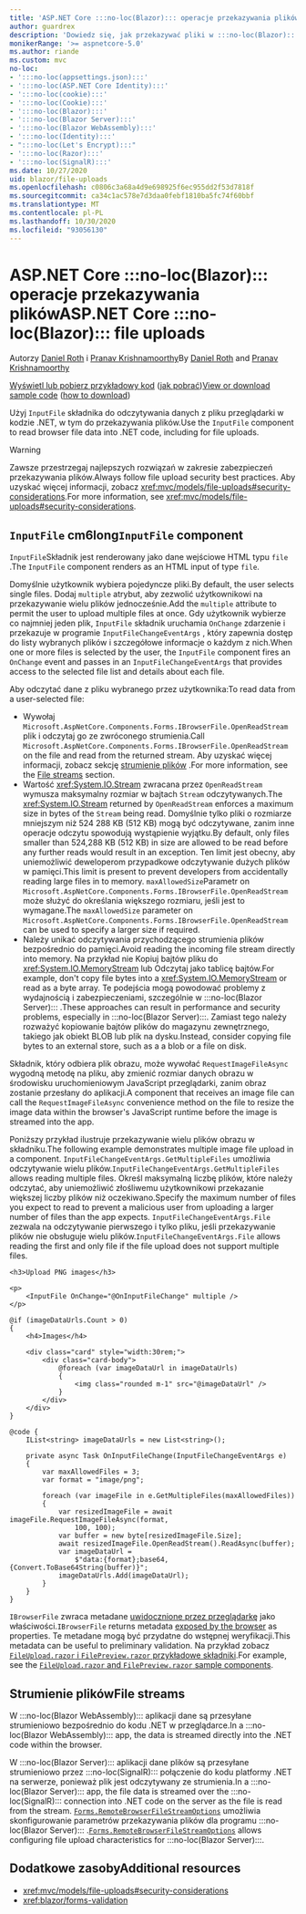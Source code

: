 ```yaml
---
title: 'ASP.NET Core :::no-loc(Blazor)::: operacje przekazywania plików'
author: guardrex
description: 'Dowiedz się, jak przekazywać pliki w :::no-loc(Blazor)::: składniku plik_wejściowy.'
monikerRange: '>= aspnetcore-5.0'
ms.author: riande
ms.custom: mvc
no-loc:
- ':::no-loc(appsettings.json):::'
- ':::no-loc(ASP.NET Core Identity):::'
- ':::no-loc(cookie):::'
- ':::no-loc(Cookie):::'
- ':::no-loc(Blazor):::'
- ':::no-loc(Blazor Server):::'
- ':::no-loc(Blazor WebAssembly):::'
- ':::no-loc(Identity):::'
- ":::no-loc(Let's Encrypt):::"
- ':::no-loc(Razor):::'
- ':::no-loc(SignalR):::'
ms.date: 10/27/2020
uid: blazor/file-uploads
ms.openlocfilehash: c0806c3a68a4d9e698925f6ec955dd2f53d7818f
ms.sourcegitcommit: ca34c1ac578e7d3daa0febf1810ba5fc74f60bbf
ms.translationtype: MT
ms.contentlocale: pl-PL
ms.lasthandoff: 10/30/2020
ms.locfileid: "93056130"
---
```

# <a name="aspnet-core-no-locblazor-file-uploads"></a><span data-ttu-id="4640c-103">ASP.NET Core :::no-loc(Blazor)::: operacje przekazywania plików</span><span class="sxs-lookup"><span data-stu-id="4640c-103">ASP.NET Core :::no-loc(Blazor)::: file uploads</span></span>

<span data-ttu-id="4640c-104">Autorzy [Daniel Roth](https://github.com/danroth27) i [Pranav Krishnamoorthy](https://github.com/pranavkm)</span><span class="sxs-lookup"><span data-stu-id="4640c-104">By [Daniel Roth](https://github.com/danroth27) and [Pranav Krishnamoorthy](https://github.com/pranavkm)</span></span>

<span data-ttu-id="4640c-105">[Wyświetl lub pobierz przykładowy kod](https://github.com/dotnet/AspNetCore.Docs/tree/master/aspnetcore/blazor/file-uploads/samples/) ([jak pobrać](xref:index#how-to-download-a-sample))</span><span class="sxs-lookup"><span data-stu-id="4640c-105">[View or download sample code](https://github.com/dotnet/AspNetCore.Docs/tree/master/aspnetcore/blazor/file-uploads/samples/) ([how to download](xref:index#how-to-download-a-sample))</span></span>

<span data-ttu-id="4640c-106">Użyj `InputFile` składnika do odczytywania danych z pliku przeglądarki w kodzie .NET, w tym do przekazywania plików.</span><span class="sxs-lookup"><span data-stu-id="4640c-106">Use the `InputFile` component to read browser file data into .NET code, including for file uploads.</span></span>

> [!WARNING]
> <span data-ttu-id="4640c-107">Zawsze przestrzegaj najlepszych rozwiązań w zakresie zabezpieczeń przekazywania plików.</span><span class="sxs-lookup"><span data-stu-id="4640c-107">Always follow file upload security best practices.</span></span> <span data-ttu-id="4640c-108">Aby uzyskać więcej informacji, zobacz <xref:mvc/models/file-uploads#security-considerations>.</span><span class="sxs-lookup"><span data-stu-id="4640c-108">For more information, see <xref:mvc/models/file-uploads#security-considerations>.</span></span>

## <a name="inputfile-component"></a><span data-ttu-id="4640c-109">`InputFile` cm6long</span><span class="sxs-lookup"><span data-stu-id="4640c-109">`InputFile` component</span></span>

<span data-ttu-id="4640c-110">`InputFile`Składnik jest renderowany jako dane wejściowe HTML typu `file` .</span><span class="sxs-lookup"><span data-stu-id="4640c-110">The `InputFile` component renders as an HTML input of type `file`.</span></span>

<span data-ttu-id="4640c-111">Domyślnie użytkownik wybiera pojedyncze pliki.</span><span class="sxs-lookup"><span data-stu-id="4640c-111">By default, the user selects single files.</span></span> <span data-ttu-id="4640c-112">Dodaj `multiple` atrybut, aby zezwolić użytkownikowi na przekazywanie wielu plików jednocześnie.</span><span class="sxs-lookup"><span data-stu-id="4640c-112">Add the `multiple` attribute to permit the user to upload multiple files at once.</span></span> <span data-ttu-id="4640c-113">Gdy użytkownik wybierze co najmniej jeden plik, `InputFile` składnik uruchamia `OnChange` zdarzenie i przekazuje w programie `InputFileChangeEventArgs` , który zapewnia dostęp do listy wybranych plików i szczegółowe informacje o każdym z nich.</span><span class="sxs-lookup"><span data-stu-id="4640c-113">When one or more files is selected by the user, the `InputFile` component fires an `OnChange` event and passes in an `InputFileChangeEventArgs` that provides access to the selected file list and details about each file.</span></span>

<span data-ttu-id="4640c-114">Aby odczytać dane z pliku wybranego przez użytkownika:</span><span class="sxs-lookup"><span data-stu-id="4640c-114">To read data from a user-selected file:</span></span>

* <span data-ttu-id="4640c-115">Wywołaj `Microsoft.AspNetCore.Components.Forms.IBrowserFile.OpenReadStream` plik i odczytaj go ze zwróconego strumienia.</span><span class="sxs-lookup"><span data-stu-id="4640c-115">Call `Microsoft.AspNetCore.Components.Forms.IBrowserFile.OpenReadStream` on the file and read from the returned stream.</span></span> <span data-ttu-id="4640c-116">Aby uzyskać więcej informacji, zobacz sekcję [strumienie plików](#file-streams) .</span><span class="sxs-lookup"><span data-stu-id="4640c-116">For more information, see the [File streams](#file-streams) section.</span></span>
* <span data-ttu-id="4640c-117">Wartość <xref:System.IO.Stream> zwracana przez `OpenReadStream` wymusza maksymalny rozmiar w bajtach `Stream` odczytywanych.</span><span class="sxs-lookup"><span data-stu-id="4640c-117">The <xref:System.IO.Stream> returned by `OpenReadStream` enforces a maximum size in bytes of the `Stream` being read.</span></span> <span data-ttu-id="4640c-118">Domyślnie tylko pliki o rozmiarze mniejszym niż 524 288 KB (512 KB) mogą być odczytywane, zanim inne operacje odczytu spowodują wystąpienie wyjątku.</span><span class="sxs-lookup"><span data-stu-id="4640c-118">By default, only files smaller than 524,288 KB (512 KB) in size are allowed to be read before any further reads would result in an exception.</span></span> <span data-ttu-id="4640c-119">Ten limit jest obecny, aby uniemożliwić deweloperom przypadkowe odczytywanie dużych plików w pamięci.</span><span class="sxs-lookup"><span data-stu-id="4640c-119">This limit is present to prevent developers from accidentally reading large files in to memory.</span></span> <span data-ttu-id="4640c-120">`maxAllowedSize`Parametr on `Microsoft.AspNetCore.Components.Forms.IBrowserFile.OpenReadStream` może służyć do określania większego rozmiaru, jeśli jest to wymagane.</span><span class="sxs-lookup"><span data-stu-id="4640c-120">The `maxAllowedSize` parameter on `Microsoft.AspNetCore.Components.Forms.IBrowserFile.OpenReadStream` can be used to specify a larger size if required.</span></span>
* <span data-ttu-id="4640c-121">Należy unikać odczytywania przychodzącego strumienia plików bezpośrednio do pamięci.</span><span class="sxs-lookup"><span data-stu-id="4640c-121">Avoid reading the incoming file stream directly into memory.</span></span> <span data-ttu-id="4640c-122">Na przykład nie Kopiuj bajtów pliku do <xref:System.IO.MemoryStream> lub Odczytaj jako tablicę bajtów.</span><span class="sxs-lookup"><span data-stu-id="4640c-122">For example, don't copy file bytes into a <xref:System.IO.MemoryStream> or read as a byte array.</span></span> <span data-ttu-id="4640c-123">Te podejścia mogą powodować problemy z wydajnością i zabezpieczeniami, szczególnie w :::no-loc(Blazor Server)::: .</span><span class="sxs-lookup"><span data-stu-id="4640c-123">These approaches can result in performance and security problems, especially in :::no-loc(Blazor Server):::.</span></span> <span data-ttu-id="4640c-124">Zamiast tego należy rozważyć kopiowanie bajtów plików do magazynu zewnętrznego, takiego jak obiekt BLOB lub plik na dysku.</span><span class="sxs-lookup"><span data-stu-id="4640c-124">Instead, consider copying file bytes to an external store, such as a a blob or a file on disk.</span></span>

<span data-ttu-id="4640c-125">Składnik, który odbiera plik obrazu, może wywołać `RequestImageFileAsync` wygodną metodę na pliku, aby zmienić rozmiar danych obrazu w środowisku uruchomieniowym JavaScript przeglądarki, zanim obraz zostanie przesłany do aplikacji.</span><span class="sxs-lookup"><span data-stu-id="4640c-125">A component that receives an image file can call the `RequestImageFileAsync` convenience method on the file to resize the image data within the browser's JavaScript runtime before the image is streamed into the app.</span></span>

<span data-ttu-id="4640c-126">Poniższy przykład ilustruje przekazywanie wielu plików obrazu w składniku.</span><span class="sxs-lookup"><span data-stu-id="4640c-126">The following example demonstrates multiple image file upload in a component.</span></span> <span data-ttu-id="4640c-127">`InputFileChangeEventArgs.GetMultipleFiles` umożliwia odczytywanie wielu plików.</span><span class="sxs-lookup"><span data-stu-id="4640c-127">`InputFileChangeEventArgs.GetMultipleFiles` allows reading multiple files.</span></span> <span data-ttu-id="4640c-128">Określ maksymalną liczbę plików, które należy odczytać, aby uniemożliwić złośliwemu użytkownikowi przekazanie większej liczby plików niż oczekiwano.</span><span class="sxs-lookup"><span data-stu-id="4640c-128">Specify the maximum number of files you expect to read to prevent a malicious user from uploading a larger number of files than the app expects.</span></span> <span data-ttu-id="4640c-129">`InputFileChangeEventArgs.File` zezwala na odczytywanie pierwszego i tylko pliku, jeśli przekazywanie plików nie obsługuje wielu plików.</span><span class="sxs-lookup"><span data-stu-id="4640c-129">`InputFileChangeEventArgs.File` allows reading the first and only file if the file upload does not support multiple files.</span></span>

```razor
<h3>Upload PNG images</h3>

<p>
    <InputFile OnChange="@OnInputFileChange" multiple />
</p>

@if (imageDataUrls.Count > 0)
{
    <h4>Images</h4>

    <div class="card" style="width:30rem;">
        <div class="card-body">
            @foreach (var imageDataUrl in imageDataUrls)
            {
                <img class="rounded m-1" src="@imageDataUrl" />
            }
        </div>
    </div>
}

@code {
    IList<string> imageDataUrls = new List<string>();

    private async Task OnInputFileChange(InputFileChangeEventArgs e)
    {
        var maxAllowedFiles = 3;
        var format = "image/png";

        foreach (var imageFile in e.GetMultipleFiles(maxAllowedFiles))
        {
            var resizedImageFile = await imageFile.RequestImageFileAsync(format, 
                100, 100);
            var buffer = new byte[resizedImageFile.Size];
            await resizedImageFile.OpenReadStream().ReadAsync(buffer);
            var imageDataUrl = 
                $"data:{format};base64,{Convert.ToBase64String(buffer)}";
            imageDataUrls.Add(imageDataUrl);
        }
    }
}
```

<span data-ttu-id="4640c-130">`IBrowserFile` zwraca metadane [uwidocznione przez przeglądarkę](https://developer.mozilla.org/docs/Web/API/File#Instance_properties) jako właściwości.</span><span class="sxs-lookup"><span data-stu-id="4640c-130">`IBrowserFile` returns metadata [exposed by the browser](https://developer.mozilla.org/docs/Web/API/File#Instance_properties) as properties.</span></span> <span data-ttu-id="4640c-131">Te metadane mogą być przydatne do wstępnej weryfikacji.</span><span class="sxs-lookup"><span data-stu-id="4640c-131">This metadata can be useful to preliminary validation.</span></span> <span data-ttu-id="4640c-132">Na przykład zobacz [ `FileUpload.razor` i `FilePreview.razor` przykładowe składniki](https://github.com/dotnet/AspNetCore.Docs/tree/master/aspnetcore/blazor/file-uploads/samples/).</span><span class="sxs-lookup"><span data-stu-id="4640c-132">For example, see the [`FileUpload.razor` and `FilePreview.razor` sample components](https://github.com/dotnet/AspNetCore.Docs/tree/master/aspnetcore/blazor/file-uploads/samples/).</span></span>

## <a name="file-streams"></a><span data-ttu-id="4640c-133">Strumienie plików</span><span class="sxs-lookup"><span data-stu-id="4640c-133">File streams</span></span>

<span data-ttu-id="4640c-134">W :::no-loc(Blazor WebAssembly)::: aplikacji dane są przesyłane strumieniowo bezpośrednio do kodu .NET w przeglądarce.</span><span class="sxs-lookup"><span data-stu-id="4640c-134">In a :::no-loc(Blazor WebAssembly)::: app, the data is streamed directly into the .NET code within the browser.</span></span>

<span data-ttu-id="4640c-135">W :::no-loc(Blazor Server)::: aplikacji dane plików są przesyłane strumieniowo przez :::no-loc(SignalR)::: połączenie do kodu platformy .NET na serwerze, ponieważ plik jest odczytywany ze strumienia.</span><span class="sxs-lookup"><span data-stu-id="4640c-135">In a :::no-loc(Blazor Server)::: app, the file data is streamed over the :::no-loc(SignalR)::: connection into .NET code on the server as the file is read from the stream.</span></span> <span data-ttu-id="4640c-136">[`Forms.RemoteBrowserFileStreamOptions`](https://github.com/dotnet/aspnetcore/blob/master/src/Components/Web/src/Forms/InputFile/RemoteBrowserFileStreamOptions.cs) umożliwia skonfigurowanie parametrów przekazywania plików dla programu :::no-loc(Blazor Server)::: .</span><span class="sxs-lookup"><span data-stu-id="4640c-136">[`Forms.RemoteBrowserFileStreamOptions`](https://github.com/dotnet/aspnetcore/blob/master/src/Components/Web/src/Forms/InputFile/RemoteBrowserFileStreamOptions.cs) allows configuring file upload characteristics for :::no-loc(Blazor Server):::.</span></span>

## <a name="additional-resources"></a><span data-ttu-id="4640c-137">Dodatkowe zasoby</span><span class="sxs-lookup"><span data-stu-id="4640c-137">Additional resources</span></span>

* <xref:mvc/models/file-uploads#security-considerations>
* <xref:blazor/forms-validation>
